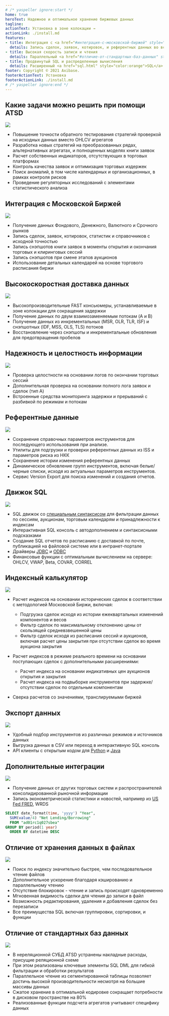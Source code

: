 ```yaml
---
# /* yaspeller ignore:start */
home: true
heroText: Надежное и оптимальное хранение биржевых данных
tagline:
actionText: Установка в зоне колокации →
actionLink: ./install.md
features:
- title: Интеграция с <a href="#интеграция-с-московской-биржей" style="color:orange">Московской Биржей</a>
  details: Запись сделок, заявок, котировок, и референтных данных во всех режимах
- title: Высокая скорость записи и чтения
  details: Параллельный <a href="#отличие-от-стандартных-баз-данных" style="color:orange">движок</a> обработки данных с различными критериями поиска.
- title: Продвинутый SQL и распределенные вычисления
  details: Расширенный <a href="sql.html" style="color:orange">SQL</a> синтаксис с оптимизированными вычислениями.
footer: Copyright © 2021 Axibase.
footerActionText: Установка
footerActionLink: ./install.md
# /* yaspeller ignore:end */
---
```

<!-- markdownlint-disable MD002 MD041 MD012 -->
<article class="feature-highlight">

## Какие задачи можно решить при помощи ATSD

<div class="feature-images">

![](./images/trades_vs_bars.png) <!-- yaspeller ignore -->

</div>

- Повышение точности обратного тестирования стратегий проверкой на исходных данных вместо OHLCV агрегатов
- Разработка новых стратегий на преобразованных рядах, альтернативных агрегатах, и полноценных моделях книги заявок
- Расчет собственных индикаторов, отсутствующих в торговых платформах
- Контроль качества заявок и оптимизация торговых издержек
- Поиск аномалий, в том числе календарных и организационных, в рамках контроля рисков
- Проведение регуляторных исследований с элементами статистического анализа

</article>
<article class="feature-highlight">

## Интеграция с Московской Биржей

<div class="feature-images">

![](./images/message_flow.png) <!-- yaspeller ignore -->

</div>

* Получение данных Фондового, Денежного, Валютного и Срочного рынков
* Запись сделок, заявок, котировок, статистик и справочников с исходной точностью
* Запись снэпшотов книги заявок в моменты открытия и окончания торговых и клиринговых сессий
* Запись снэпшотов при смене этапов аукционов
* Использование детальных календарей на основе торгового расписания биржи

</article>
<article class="feature-highlight">

## Высокоскоростная доставка данных

<div class="feature-images">

![](./images/consumer_latency_realtime.png) <!-- yaspeller ignore -->

</div>

* Высокопроизводительные FAST консьюмеры, устанавливаемые в зоне колокации для сокращения задержки
* Получение данных по двум взаимозаменяемым потокам (A и B)
* Получение данных из инкрементальных (MSR, OLR, TLR, ISF) и снэпшотных (IDF, MSS, OLS, TLS) потоков
* Восстановление через снэпшоты и инкрементальные обновления для предотвращения пробелов

</article>
<article class="feature-highlight">

## Надежность и целостность информации

<div class="feature-images">

![](./images/consumer_file_latency.png)

</div>

* Проверка целостности на основании логов по окончании торговых сессий
* Дополнительная проверка на основании полного лога заявок и сделок (тип А)
* Встроенные средства мониторинга задержки и прерываний с разбивкой по режимам и потокам

</article>
<article class="feature-highlight">

## Референтные данные

<div class="feature-images">

![](./images/moex-version-bonds.png) <!-- yaspeller ignore -->

</div>

* Сохранение справочных параметров инструментов для последующего использования при анализе.
* Утилиты для подгрузки и проверки референтных данных из ISS и параметров риска из НКК
* Сохранение истории изменения референтных данных
* Динамическое обновление групп инструментов, включая белые/черные списки, исходя из актуальных параметров инструментов.
* Сервис Version Export для поиска изменений и создания отчетов.

</article>
<article class="feature-highlight">

## Движок SQL

<div class="feature-images">

![](./images/auto-complete-class.png)

</div>

* SQL движок со [специальным синтаксисом](../sql.md) для фильтрации данных по сессиям, аукционам, торговым календарям и принадлежности к индексам <!-- yaspeller ignore -->
* Интерактивная SQL консоль с автодополнением и синтаксисными подсказками
* Создание SQL отчетов по расписанию с доставкой по почте, публикацией на файловой системе или в интранет-портале
* Драйверы [JDBC](https://github.com/axibase/atsd-jdbc) и [ODBC](https://github.com/axibase/atsd-odbc)
* Финансовые функции с оптимальным вычислением на сервере: OHLCV, VWAP, Beta, COVAR, CORREL

</article>
<article class="feature-highlight">

## Индексный калькулятор

<div class="feature-images">

![](./images/moex-index.png) <!-- yaspeller ignore -->

</div>

* Расчет индексов на основании исторических сделок в соответствии с методологией Московской Биржи, включая:

  * Подгрузка сделок исходя из истории ежеквартальных изменений компонентов и весов
  * Фильтр сделок по максимальному отклонению цены от скользящей средневзвешенной цены
  * Фильтр сделок исходя из расписания сессий и аукционов, включая расчет цены закрытия при отсутствии сделок во время аукциона закрытия

* Расчет индексов в режиме реального времени на основании поступающих сделок с дополнительными расширениями:

  * Расчет индекса на основании индикативных цен аукционов открытия и закрытия
  * Расчет индекса на подвыборке инструментов при задержке/отсутствии сделок по отдельным компонентам

* Сверка расчетов со значениями, транслируемыми биржей

</article>
<article class="feature-highlight">

## Экспорт данных

<div class="feature-images">

![](./images/moex-trade-viewer-small.png) <!-- yaspeller ignore -->

</div>

* Удобный подбор инструментов из различных режимов и источников данных
* Выгрузка данных в CSV или переход в интерактивную SQL консоль
* API клиенты с открытым кодом для [Python](https://github.com/axibase/atsd-api-python) и [Java](https://github.com/axibase/atsd-api-java)

</article>
<article class="feature-highlight">

## Дополнительные интеграции

<div class="feature-images">

![](./images/search-tsla.png) <!-- yaspeller ignore -->

</div>

* Получение данных от других торговых систем и распространителей консолидированной рыночной информации
* Запись эконометрической статистики и новостей, например из [US Fed FRED](https://fred.stlouisfed.org), WRDS

```sql
SELECT date_format(time, 'yyyy') "Year", 
  SUM(value/4) "Net Lending/Borrowing"
  FROM "ad01rc1q027sbea"
GROUP BY period(1 year)
  ORDER BY datetime DESC
```

</article>
<article class="feature-highlight">

## Отличие от хранения данных в файлах

<div class="feature-images">

![](../../images/technology-stack-image.png) <!-- yaspeller ignore -->

</div>

- Поиск по индексу значительно быстрее, чем последовательное чтение файлов
- Дополнительное ускорение благодаря кэшированию и параллельному чтению
- Отсутствие блокировок - чтение и запись происходят одновременно
- Мгновенная видимость сделки для чтения до записи в файл
- Возможность редактирования, удаления и добавления сделок без перезаписи
- Все преимущества SQL включая группировки, сортировки, и функции

</article>
<article class="feature-highlight">

## Отличие от стандартных баз данных

<div class="feature-images">

![](../../images/atsd-title.png) <!-- yaspeller ignore -->

</div>

- В нереляционной СУБД ATSD устранены накладные расходы, присущие реляционной схеме
- При этом реализованы ключевые элементы SQL DML для гибкой фильтрации и обработки результатов
- Параллельное чтение из сегментированной таблицы позволяет достичь высокой производительности несмотря на большие массивы данных
- Сжатое хранение в оптимальной кодировке сокращает потребности в дисковом пространстве на 80%
- Реализованные функции подсчета агрегатов учитывают специфику данных

</article>